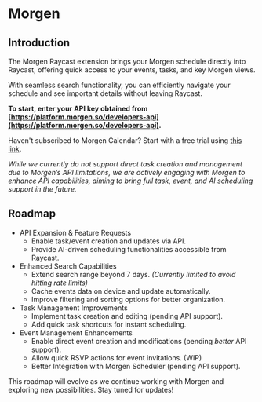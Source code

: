 # Morgen

## Introduction

The Morgen Raycast extension brings your Morgen schedule directly into Raycast, offering quick access to your events, tasks, and key Morgen views.

With seamless search functionality, you can efficiently navigate your schedule and see important details without leaving Raycast.

**To start, enter your API key obtained from [https://platform.morgen.so/developers-api](https://platform.morgen.so/developers-api).**

Haven't subscribed to Morgen Calendar? Start with a free trial using [this link](https://www.morgen.so/?ref=yzq5y2z).

*While we currently do not support direct task creation and management due to Morgen’s API limitations, we are actively engaging with Morgen to enhance API capabilities, aiming to bring full task, event, and AI scheduling support in the future.*

## Roadmap
- API Expansion & Feature Requests
    - Enable task/event creation and updates via API.
    - Provide AI-driven scheduling functionalities accessible from Raycast.
- Enhanced Search Capabilities
    - Extend search range beyond 7 days. *(Currently limited to avoid hitting rate limits)*
    - Cache events data on device and update automatically.
    - Improve filtering and sorting options for better organization.
- Task Management Improvements
    - Implement task creation and editing (pending API support).
    - Add quick task shortcuts for instant scheduling.
- Event Management Enhancements
    - Enable direct event creation and modifications (pending *better* API support).
	- Allow quick RSVP actions for event invitations. (WIP)
    - Better Integration with Morgen Scheduler (pending API support).

This roadmap will evolve as we continue working with Morgen and exploring new possibilities. Stay tuned for updates!